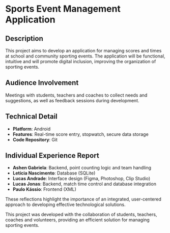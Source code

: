 # Sports Event Management Application

## Description
This project aims to develop an application for managing scores and times at school and community sporting events. The application will be functional, intuitive and will promote digital inclusion, improving the organization of sporting events.

## Audience Involvement
Meetings with students, teachers and coaches to collect needs and suggestions, as well as feedback sessions during development.


## Technical Detail
- **Platform**: Android
- **Features**: Real-time score entry, stopwatch, secure data storage
- **Code Repository**: Git

## Individual Experience Report
- **Ashen Gabriela**: Backend, point counting logic and team handling
- **Letícia Nascimento**: Database (SQLite)
- **Lucas Andrade**: Interface design (Figma, Photoshop, Clip Studio)
- **Lucas Jonas**: Backend, match time control and database integration
- **Paulo Kássio**: Frontend (XML)

These reflections highlight the importance of an integrated, user-centered approach to developing effective technological solutions.


This project was developed with the collaboration of students, teachers, coaches and volunteers, providing an efficient solution for managing sporting events.
